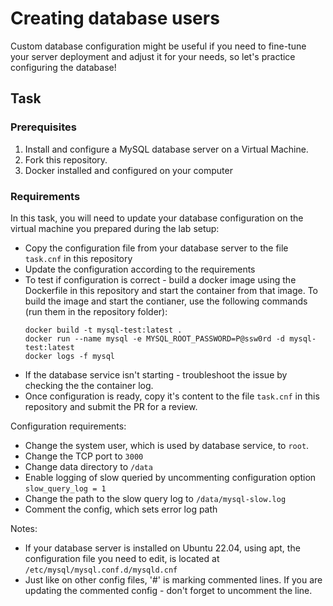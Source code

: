 # Creating database users

Custom database configuration might be useful if you need to fine-tune your server deployment and adjust it for your needs, so let's practice configuring the database! 

## Task

### Prerequisites

1. Install and configure a MySQL database server on a Virtual Machine.
2. Fork this repository.
3. Docker installed and configured on your computer

### Requirements

In this task, you will need to update your database configuration on the virtual machine you prepared during the lab setup: 
- Copy the configuration file from your database server to the file `task.cnf` in this repository
- Update the configuration according to the requirements 
- To test if configuration is correct - build a docker image using the Dockerfile in this repository and start the container from that image. To build the image and start the contianer, use the following commands (run them in the repository folder): 
    ```
    docker build -t mysql-test:latest . 
    docker run --name mysql -e MYSQL_ROOT_PASSWORD=P@ssw0rd -d mysql-test:latest
    docker logs -f mysql
    ```
- If the database service isn't starting - troubleshoot the issue by checking the the container log. 
- Once configuration is ready, copy it's content to the file `task.cnf` in this repository and submit the PR for a review.

Configuration requirements: 
- Change the system user, which is used by database service, to `root`.
- Change the TCP port to `3000`
- Change data directory to `/data`
- Enable logging of slow queried by uncommenting configuration option `slow_query_log = 1`
- Change the path to the slow query log to `/data/mysql-slow.log`
- Comment the config, which sets error log path

Notes: 
- If your database server is installed on Ubuntu 22.04, using apt, the configuration file you need to edit, is located at `/etc/mysql/mysql.conf.d/mysqld.cnf`
- Just like on other config files, '#' is marking commented lines. If you are updating the commented config - don't forget to uncomment the line. 
